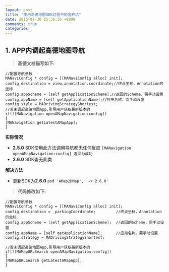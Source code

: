 ```yaml
---
layout: post
title: "使用高德地图SDK过程中的各种坑"
date: 2015-07-30 15:36:36 +0800
comments: true
categories: 
---
```

## 1. APP内调起高德地图导航 


> **高德文档描写如下:**

```
//配置导航参数
MANaviConfig * config = [[MANaviConfig alloc] init];
config.destination = view.annotation.coordinate;//终点坐标，Annotation的坐标
config.appScheme = [self getApplicationScheme];//返回的Scheme，需手动设置
config.appName = [self getApplicationName];//应用名称，需手动设置
config.style = MADrivingStrategyShortest;
//若未调起高德地图App,引导用户获取最新版本的
if(![MANavigation openAMapNavigation:config])
{
[MANavigation getLatestAMapApp];
}
```

**实际情况**

-  **2.5.0** SDK使用此方法调用导航都无任何反应  `[MANavigation openAMapNavigation:config] 返回为成功`
-  **2.6.0** SDK查无此类


**解决方法**

-  更新SDK为**2.6.0**  `pod 'AMap2DMap', '~> 2.6.0'`

> **代码修改如下:**

```
//配置导航参数
MANaviConfig * config = [[MANaviConfig alloc] init];
config.destination = _parkingCoordinate;         //终点坐标，Annotation的坐标    
config.appScheme = [self getApplicationScheme];  //返回的Scheme，需手动设置
config.appName = [self getApplicationName];      //应用名称，需手动设置
config.strategy = MADrivingStrategyShortest;

//若未调起高德地图App,引导用户获取最新版本的
if(![MAMapURLSearch openAMapNavigation:config])
{
[MAMapURLSearch getLatestAMapApp];
}
```
